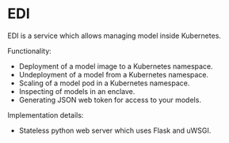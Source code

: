 # EDI
EDI is a service which allows managing model inside Kubernetes.

Functionality:
* Deployment of a model image to a Kubernetes namespace.
* Undeployment of a model from a Kubernetes namespace.
* Scaling of a model pod in a Kubernetes namespace.
* Inspecting of models in an enclave.
* Generating JSON web token for access to your models.

Implementation details:
* Stateless python web server which uses Flask and uWSGI.
